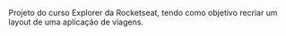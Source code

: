 Projeto do curso Explorer da Rocketseat, tendo como objetivo recriar um layout de uma aplicação de viagens.
